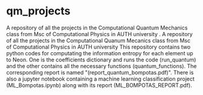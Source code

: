 # qm_projects
A repository of all the projects in the Computational Quantum Mechanics class from Msc of Computational Physics in AUTH university .
A repository of all the projects in the Computational Quanum Mecanics class from Msc of Computational Physics in AUTH university
This repository contains two python codes for computating the information entropy for each element up to Neon. One is the coefficients dictionary and runs the code (run_quantum) and the other contains all the necessary functions (quantum_functions). The corresponding report is named "(report_quantum_bompotas.pdf)". There is also a jupyter notebook containing a machine learning classification project (ML_Bompotas.ipynb) along with its report (ML_BOMPOTAS_REPORT.pdf).

